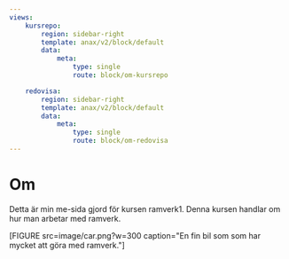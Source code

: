 ```yaml
---
views:
    kursrepo:
        region: sidebar-right
        template: anax/v2/block/default
        data:
            meta: 
                type: single
                route: block/om-kursrepo

    redovisa:
        region: sidebar-right
        template: anax/v2/block/default
        data:
            meta: 
                type: single
                route: block/om-redovisa
---
```

Om
=========================

Detta är min me-sida gjord för kursen ramverk1.
Denna kursen handlar om hur man arbetar med ramverk.

[FIGURE src=image/car.png?w=300 caption="En fin bil som som har mycket att göra med ramverk."]
